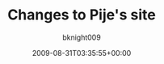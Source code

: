 ---
title: 'Changes to Pije''s site'
posts: 1
hash: 'az9FXL66'
author: 'bknight009'
date: 2009-08-31T03:35:55+00:00
sources:
  - https://tokipona.yahoogroups.narkive.com/az9FXL66
---